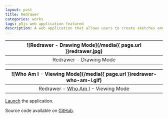 ```yaml
---
layout: post
title: Redrawer
categories: works
tags: p5js web application featured
description: A web application that allows users to create sketches and share creation processes.
---
```


![Redrawer - Drawing Mode](/media{{ page.url }}redrawer.jpg) |
:----------: |
Redrawer - Drawing Mode |

![Who Am I - Viewing Mode](/media{{ page.url }}redrawer-who-am-i.gif) |
:----------: |
Redrawer - [Who Am I](http://jackbdu.com/redrawer/drawings/?-L2IyGDdmE1TaYKE2Mq8) - Viewing Mode |

[Launch](http://jackbdu.com/redrawer) the application.

Source code available on [GitHub](https://github.com/JackBDu/redrawer).
